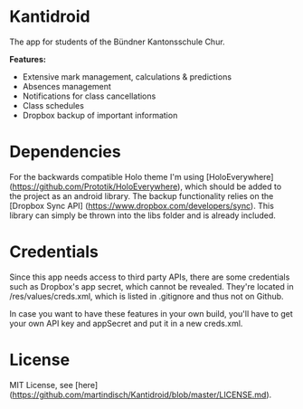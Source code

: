 Kantidroid
==========

The app for students of the Bündner Kantonsschule Chur.

**Features:**
* Extensive mark management, calculations & predictions
* Absences management
* Notifications for class cancellations
* Class schedules
* Dropbox backup of important information

Dependencies
==========
For the backwards compatible Holo theme I'm using [HoloEverywhere] (https://github.com/Prototik/HoloEverywhere), which should be added to the project as an android library.
The backup functionality relies on the [Dropbox Sync API] (https://www.dropbox.com/developers/sync). This library can simply be thrown into the libs folder and is already included.

Credentials
==========
Since this app needs access to third party APIs, there are some credentials such as Dropbox's app secret, which cannot be revealed. They're located in /res/values/creds.xml, which is listed in .gitignore and thus not on Github.

In case you want to have these features in your own build, you'll have to get your own API key and appSecret and put it in a new creds.xml.

License
==========

MIT License, see [here] (https://github.com/martindisch/Kantidroid/blob/master/LICENSE.md).